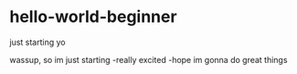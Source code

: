 # hello-world-beginner
just starting yo


wassup, so im just starting
-really excited
-hope im gonna do great things
